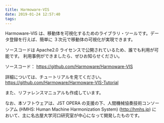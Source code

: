 ```yaml
---
title: Harmoware-VIS
date: 2019-01-24 12:57:40
tags:
---
```

Harmoware-VIS は、移動体を可視化するためのライブラリ・ツールです。データ登録を行えば、簡単に
３次元で移動体の可視化が実現できます。

<!-- more -->

ソースコードは Apache2.0 ライセンスで公開されているため、誰でも利用が可能です。
利用事例ができましたら、ぜひお知らせください。

ソースコード：
https://github.com/Harmoware/Harmoware-VIS

詳細については、チュートリアルを見てください。
https://github.com/Harmoware/Harmoware-VIS-Tutorial

また、リファレンスマニュアルも作成しています。


なお、本ソフトウェアは、JST OPERA の支援の下、人間機械協奏技術コンソーシアム (HMHS: Human Machine Harmonization System) (http://hmhs.jp) において、主に名古屋大学河口研究室が中心になって開発したものです。
